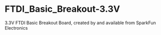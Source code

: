 # FTDI_Basic_Breakout-3.3V
3.3V FTDI Basic Breakout Board, created by and available from SparkFun Electronics
